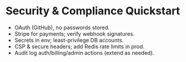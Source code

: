 # Security & Compliance Quickstart
- OAuth (GitHub), no passwords stored.
- Stripe for payments; verify webhook signatures.
- Secrets in env; least-privilege DB accounts.
- CSP & secure headers; add Redis rate limits in prod.
- Audit log auth/billing/admin actions (extend as needed).
